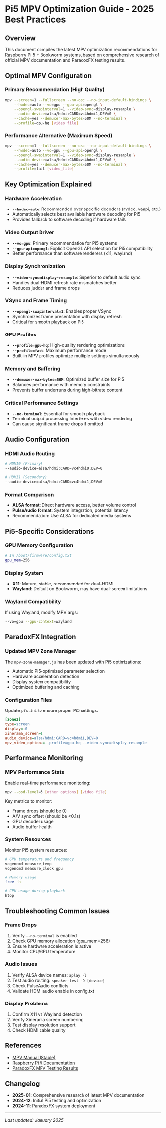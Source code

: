 # Pi5 MPV Optimization Guide - 2025 Best Practices

## Overview

This document compiles the latest MPV optimization recommendations for Raspberry Pi 5 + Bookworm systems, based on comprehensive research of official MPV documentation and ParadoxFX testing results.

## Optimal MPV Configuration

### Primary Recommendation (High Quality)

```bash
mpv --screen=1 --fullscreen --no-osc --no-input-default-bindings \
    --hwdec=auto --vo=gpu --gpu-api=opengl \
    --opengl-swapinterval=1 --video-sync=display-resample \
    --audio-device=alsa/hdmi:CARD=vc4hdmi1,DEV=0 \
    --cache=yes --demuxer-max-bytes=50M --no-terminal \
    --profile=gpu-hq [video_file]
```

### Performance Alternative (Maximum Speed)

```bash
mpv --screen=1 --fullscreen --no-osc --no-input-default-bindings \
    --hwdec=auto --vo=gpu --gpu-api=opengl \
    --opengl-swapinterval=1 --video-sync=display-resample \
    --audio-device=alsa/hdmi:CARD=vc4hdmi1,DEV=0 \
    --cache=yes --demuxer-max-bytes=50M --no-terminal \
    --profile=fast [video_file]
```

## Key Optimization Explained

### Hardware Acceleration
- **`--hwdec=auto`**: Recommended over specific decoders (nvdec, vaapi, etc.)
- Automatically selects best available hardware decoding for Pi5
- Provides fallback to software decoding if hardware fails

### Video Output Driver
- **`--vo=gpu`**: Primary recommendation for Pi5 systems
- **`--gpu-api=opengl`**: Explicit OpenGL API selection for Pi5 compatibility
- Better performance than software renderers (x11, wayland)

### Display Synchronization
- **`--video-sync=display-resample`**: Superior to default audio sync
- Handles dual-HDMI refresh rate mismatches better
- Reduces judder and frame drops

### VSync and Frame Timing
- **`--opengl-swapinterval=1`**: Enables proper VSync
- Synchronizes frame presentation with display refresh
- Critical for smooth playback on Pi5

### GPU Profiles
- **`--profile=gpu-hq`**: High-quality rendering optimizations
- **`--profile=fast`**: Maximum performance mode
- Built-in MPV profiles optimize multiple settings simultaneously

### Memory and Buffering
- **`--demuxer-max-bytes=50M`**: Optimized buffer size for Pi5
- Balances performance with memory constraints
- Prevents buffer underruns during high-bitrate content

### Critical Performance Settings
- **`--no-terminal`**: Essential for smooth playback
- Terminal output processing interferes with video rendering
- Can cause significant frame drops if omitted

## Audio Configuration

### HDMI Audio Routing
```bash
# HDMI0 (Primary)
--audio-device=alsa/hdmi:CARD=vc4hdmi0,DEV=0

# HDMI1 (Secondary) 
--audio-device=alsa/hdmi:CARD=vc4hdmi1,DEV=0
```

### Format Comparison
- **ALSA format**: Direct hardware access, better volume control
- **PulseAudio format**: System integration, potential latency
- Recommendation: Use ALSA for dedicated media systems

## Pi5-Specific Considerations

### GPU Memory Configuration
```bash
# In /boot/firmware/config.txt
gpu_mem=256
```

### Display System
- **X11**: Mature, stable, recommended for dual-HDMI
- **Wayland**: Default on Bookworm, may have dual-screen limitations

### Wayland Compatibility
If using Wayland, modify MPV args:
```bash
--vo=gpu --gpu-context=wayland
```

## ParadoxFX Integration

### Updated MPV Zone Manager
The `mpv-zone-manager.js` has been updated with Pi5 optimizations:

- Automatic Pi5-optimized parameter selection
- Hardware acceleration detection
- Display system compatibility
- Optimized buffering and caching

### Configuration Files
Update `pfx.ini` to ensure proper Pi5 settings:
```ini
[zone2]
type=screen
display=:0
xinerama_screen=1
audio_device=alsa/hdmi:CARD=vc4hdmi1,DEV=0
mpv_video_options=--profile=gpu-hq --video-sync=display-resample
```

## Performance Monitoring

### MPV Performance Stats
Enable real-time performance monitoring:
```bash
mpv --osd-level=3 [other_options] [video_file]
```

Key metrics to monitor:
- Frame drops (should be 0)
- A/V sync offset (should be <0.1s)
- GPU decoder usage
- Audio buffer health

### System Resources
Monitor Pi5 system resources:
```bash
# GPU temperature and frequency
vcgencmd measure_temp
vcgencmd measure_clock gpu

# Memory usage
free -h

# CPU usage during playback
htop
```

## Troubleshooting Common Issues

### Frame Drops
1. Verify `--no-terminal` is enabled
2. Check GPU memory allocation (gpu_mem=256)
3. Ensure hardware acceleration is active
4. Monitor CPU/GPU temperature

### Audio Issues
1. Verify ALSA device names: `aplay -l`
2. Test audio routing: `speaker-test -D [device]`
3. Check PulseAudio conflicts
4. Validate HDMI audio enable in config.txt

### Display Problems
1. Confirm X11 vs Wayland detection
2. Verify Xinerama screen numbering
3. Test display resolution support
4. Check HDMI cable quality

## References

- [MPV Manual (Stable)](https://mpv.io/manual/stable/)
- [Raspberry Pi 5 Documentation](https://www.raspberrypi.org/documentation/)
- [ParadoxFX MPV Testing Results](/test/manual/mpv-display-notes.md)

## Changelog

- **2025-01**: Comprehensive research of latest MPV documentation
- **2024-12**: Initial Pi5 testing and optimization
- **2024-11**: ParadoxFX system deployment

---

*Last updated: January 2025*
